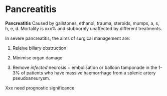 # Pancreatitis

**Pancreatitis** Caused by gallstones, ethanol, trauma, steroids, mumps,
a, s, h, e, d. Mortality is xxx% and stubbornly unaffected by different
treatments.

In severe pancreatitis, the aims of surgical management are:

1. Releive biliary obstruction

2. Minimise organ damage

3. Remove *infected* necrosis + embolisation or balloon tamponade in the
1-3% of patients who have massive haemorrhage from a splenic artery
pseudoaneurysm.

Xxx need prognostic significance
